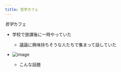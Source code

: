 ```yaml
---
title: 哲学カフェ
---
```


*哲学*カフェ

* 学校で放課後に一時やっていた
  
  * 議論に興味持ちそうな人たちで集まって話していた
* ![image](https://gyazo.com/ff41b9795113c62580824c6432b49680/thumb/1000)
  
  * こんな話題
